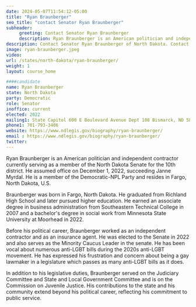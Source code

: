 ```yaml
---
date: 2024-05-07T11:54:12-05:00
title: "Ryan Braunberger"
seo_title: "contact Senator Ryan Braunberger"
subheader:
     greeting: Contact Senator Ryan Braunberger
     description: Ryan Braunberger is an American politician and independent contractor currently serving as a member of the North Dakota Senate for the 10th district. He assumed office on December 1, 2022, succeeding Janne Myrdal. He is a member of the Democratic-NPL Party and resides in Fargo, North Dakota, U.S.
description: Contact Senator Ryan Braunberger of North Dakota. Contact information for Ryan Braunberger includes email address, phone number, and mailing address.
image: ryan-braunberger.jpeg
video:
url: /states/north-dakota/ryan-braunberger/
weight: 1
layout: course_home

####candidate
name: Ryan Braunberger
state: North Dakota
party: Democratic
role: Senator
inoffice: current
elected: 2022
mailing1: State Capitol 600 E Boulevard Avenue Dept 108 Bismarck, ND 58505-0360
phone1: 701-793-3406
website: https://www.ndlegis.gov/biography/ryan-braunberger/
email : https://www.ndlegis.gov/biography/ryan-braunberger/
twitter:
---
```

Ryan Braunberger is an American politician and independent contractor currently serving as a member of the North Dakota Senate for the 10th district. He assumed office on December 1, 2022, succeeding Janne Myrdal. He is a member of the Democratic-NPL Party and resides in Fargo, North Dakota, U.S.

Braunberger was born in Fargo, North Dakota. He graduated from Richland High School and later pursued higher education. He earned an associate degree in business administration from Southeastern Technical College in 2007 and a bachelor's degree in social work from Minnesota State University at Moorhead in 2022.

Before his political career, Braunberger worked as an independent contractor and as an insurance agent. He was elected to the Senate in 2022 and also serves as the Minority Caucus Leader in the senate. He has been vocal about numerous anti-LGBT bills during the 2020s anti-LGBT movement. He has expressed his frustration and concern about being a gay lawmaker in a legislature which passes as many anti-LGBT bills as it does.

In addition to his legislative duties, Braunberger served on the Judiciary Committee and State and Local Government Committee and is on the Commission on Juvenile Justice. His contributions to the state and his community extend beyond his political career, reflecting his commitment to public service.
